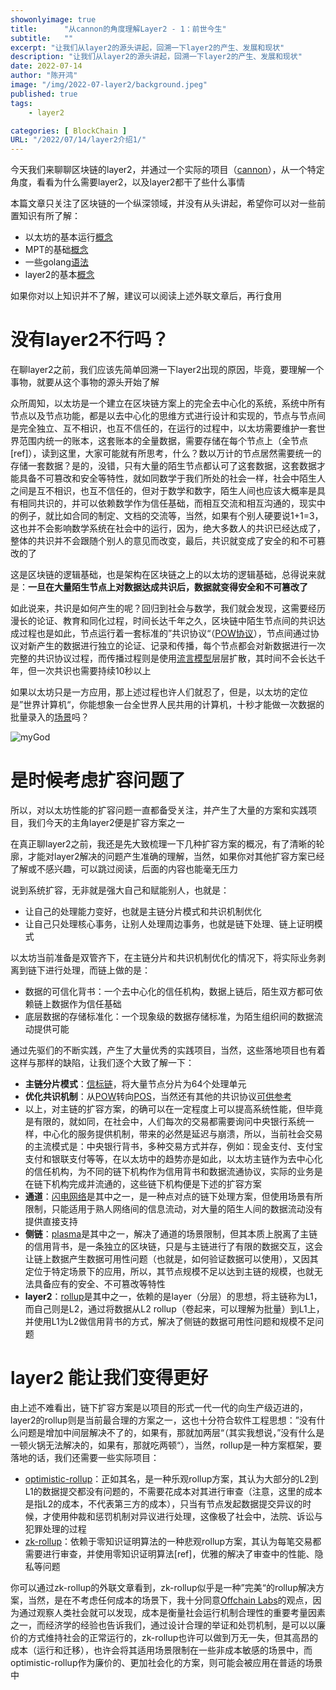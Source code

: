 ```yaml
---
showonlyimage: true
title:      "从cannon的角度理解Layer2 - 1：前世今生"
subtitle:   ""
excerpt: "让我们从layer2的源头讲起，回溯一下layer2的产生、发展和现状"
description: "让我们从layer2的源头讲起，回溯一下layer2的产生、发展和现状"
date: 2022-07-14
author: "陈开鸿"
image: "/img/2022-07-layer2/background.jpeg"
published: true 
tags:
    - layer2 

categories: [ BlockChain ]
URL: "/2022/07/14/layer2介绍1/"
---
```

今天我们来聊聊区块链的layer2，并通过一个实际的项目（[cannon](https://github.com/ethereum-optimism/cannon)），从一个特定角度，看看为什么需要layer2，以及layer2都干了些什么事情

本篇文章只关注了区块链的一个纵深领域，并没有从头讲起，希望你可以对一些前置知识有所了解：

* 以太坊的基本运行[概念](https://academy.binance.com/zh/articles/what-is-ethereum)
* MPT的基础[概念](https://learnblockchain.cn/books/geth/part3/mpt.html)
* 一些golang[语法](https://go.dev/play/)
* layer2的基本[概念](https://zhuanlan.zhihu.com/p/342753841)

如果你对以上知识并不了解，建议可以阅读上述外联文章后，再行食用

# 没有layer2不行吗？

在聊layer2之前，我们应该先简单回溯一下layer2出现的原因，毕竟，要理解一个事物，就要从这个事物的源头开始了解

众所周知，以太坊是一个建立在区块链方案上的完全去中心化的系统，系统中所有节点以及节点功能，都是以去中心化的思维方式进行设计和实现的，节点与节点间是完全独立、互不相识，也互不信任的，在运行的过程中，以太坊需要维护一套世界范围内统一的账本，这套账本的全量数据，需要存储在每个节点上（全节点[ref]），读到这里，大家可能就有所思考，什么？数以万计的节点居然需要统一的存储一套数据？是的，没错，只有大量的陌生节点都认可了这套数据，这套数据才能具备不可篡改和安全等特性，就如同数学于我们所处的社会一样，社会中陌生人之间是互不相识，也互不信任的，但对于数学和数字，陌生人间也应该大概率是具有相同共识的，并可以依赖数学作为信任基础，而相互交流和相互沟通的，现实中的例子，就比如合同的制定、文档的交流等，当然，如果有个别人硬要说1+1=3，这也并不会影响数学系统在社会中的运行，因为，绝大多数人的共识已经达成了，整体的共识并不会跟随个别人的意见而改变，最后，共识就变成了安全的和不可篡改的了

这是区块链的逻辑基础，也是架构在区块链之上的以太坊的逻辑基础，总得说来就是：**一旦在大量陌生节点上对数据达成共识后，数据就变得安全和不可篡改了**

如此说来，共识是如何产生的呢？回归到社会与数学，我们就会发现，这需要经历漫长的论证、教育和同化过程，时间长达千年之久，区块链中陌生节点间的共识达成过程也是如此，节点运行着一套标准的”共识协议“（[POW协议](https://krazymud.github.io/2018/10/21/pow/)），节点间通过协议对新产生的数据进行独立的论证、记录和传播，每个节点都会对新数据进行一次完整的共识协议过程，而传播过程则是使用[流言模型](https://zhuanlan.zhihu.com/p/41228196)层层扩散，其时间不会长达千年，但一次共识也需要持续10秒以上

如果以太坊只是一方应用，那上述过程也许人们就忍了，但是，以太坊的定位是”世界计算机“，你能想象一台全世界人民共用的计算机，十秒才能做一次数据的批量录入的[场景](https://www.bihuoji.com/332103.html)吗？

![myGod](/img/2022-07-layer2/myGod.jpeg)

# 是时候考虑扩容问题了

所以，对以太坊性能的扩容问题一直都备受关注，并产生了大量的方案和实践项目，我们今天的主角layer2便是扩容方案之一

在真正聊layer2之前，我还是先大致梳理一下几种扩容方案的概况，有了清晰的轮廓，才能对layer2解决的问题产生准确的理解，当然，如果你对其他扩容方案已经了解或不感兴趣，可以跳过阅读，后面的内容也能毫无压力

说到系统扩容，无非就是强大自己和赋能别人，也就是：

* 让自己的处理能力变好，也就是主链分片模式和共识机制优化
* 让自己只处理核心事务，让别人处理周边事务，也就是链下处理、链上证明模式

以太坊当前准备是双管齐下，在主链分片和共识机制优化的情况下，将实际业务剥离到链下进行处理，而链上做的是：

* 数据的可信化背书：一个去中心化的信任机构，数据上链后，陌生双方都可依赖链上数据作为信任基础
* 底层数据的存储标准化：一个现象级的数据存储标准，为陌生组织间的数据流动提供可能

通过先驱们的不断实践，产生了大量优秀的实践项目，当然，这些落地项目也有着这样与那样的缺陷，让我们逐个大致了解一下：

* **主链分片模式**：[信标链](https://davidc.ai/2022/03/02/%E8%AF%91-%E4%BB%A5%E5%A4%AA%E5%9D%8A-2-0-%E4%BF%A1%E6%A0%87%E9%93%BE%E8%AF%A6%E8%A7%A3/)，将大量节点分片为64个处理单元
* **优化共识机制**：从[POW](https://krazymud.github.io/2018/10/21/pow/)转向[POS](https://www.bookfastpos.com/pos-system/guide-to-pos-system/)，当然还有其他的共识协议[可供参考](https://zhuanlan.zhihu.com/p/440889195)
* 以上，对主链的扩容方案，的确可以在一定程度上可以提高系统性能，但毕竟是有限的，就如同，在社会中，人们每次的交易都需要询问中央银行系统一样，中心化的服务提供机制，带来的必然是延迟与崩溃，所以，当前社会交易的主流模式是：中央银行背书，多种交易方式并存，例如：现金支付、支付宝支付和银联支付等等，在以太坊中的趋势亦是如此，以太坊主链作为去中心化的信任机构，为不同的链下机构作为信用背书和数据流通协议，实际的业务是在链下机构完成并流通的，这些链下机构便是下述的扩容方案
* **通道**：[闪电网络](https://simplefx.com/zh/bitcoin-lightning-network/)是其中之一，是一种点对点的链下处理方案，但使用场景有所限制，只能适用于熟人网络间的信息流动，对大量的陌生人间的数据流动没有提供直接支持
* **侧链**：[plasma](https://mirror.xyz/0x9B5b7b8290c23dD619ceaC1ebcCBad3661786f3a/q4FKPE8CwZQUmpnRLhYFvdAu8mTe2FR2qfqnmWm6RDw)是其中之一，解决了通道的场景限制，但其本质上脱离了主链的信用背书，是一条独立的区块链，只是与主链进行了有限的数据交互，这会让链上数据产生数据可用性问题（也就是，如何验证数据可以使用），又因其定位于特定场景下的应用，所以，其节点规模不足以达到主链的规模，也就无法具备应有的安全、不可篡改等特性
* **layer2**：[rollup](https://www.blocktempo.com/20210601-a-non-technical-introduction-to-rollups/)是其中之一，依赖的是layer（分层）的思想，将主链称为L1，而自己则是L2，通过将数据从L2 rollup（卷起来，可以理解为批量）到L1上，并使用L1为L2做信用背书的方式，解决了侧链的数据可用性问题和规模不足问题

# layer2 能让我们变得更好
由上述不难看出，链下扩容方案是以项目的形式一代一代的向生产级迈进的，layer2的rollup则是当前最合理的方案之一，这也十分符合软件工程思想：”没有什么问题是增加中间层解决不了的，如果有，那就加两层“（其实我想说，”没有什么是一顿火锅无法解决的，如果有，那就吃两顿“），当然，rollup是一种方案框架，要落地的话，我们还需要一些实际项目：

* [optimistic-rollup](https://www.gushiciku.cn/dl/12wpK/zh-tw)：正如其名，是一种乐观rollup方案，其认为大部分的L2到L1的数据提交都没有问题的，不需要花成本对其进行审查（注意，这里的成本是指L2的成本，不代表第三方的成本），只当有节点发起数据提交异议的时候，才使用仲裁和惩罚机制对异议进行处理，这像极了社会中，法院、诉讼与犯罪处理的过程
* [zk-rollup](https://zombit.info/zk-rollups-navigating-zero-knowledge/)：依赖于零知识证明算法的一种悲观rollup方案，其认为每笔交易都需要进行审查，并使用零知识证明算法[ref]，优雅的解决了审查中的性能、隐私等问题

你可以通过zk-rollup的外联文章看到，zk-rollup似乎是一种”完美“的rollup解决方案，当然，是在不考虑任何成本的场景下，我十分同意[Offchain Labs](https://www.defidaonews.com/article/6721798)的观点，因为通过观察人类社会就可以发现，成本是衡量社会运行机制合理性的重要考量因素之一，而经济学的经验也告诉我们，通过设计合理的举证和处罚机制，是可以以廉价的方式维持社会的正常运行的，zk-rollup也许可以做到万无一失，但其高昂的成本（运行和迁移），也许会将其适用场景限制在一些非成本敏感的场景中，而optimistic-rollup作为廉价的、更加社会化的方案，则可能会被应用在普适的场景中
